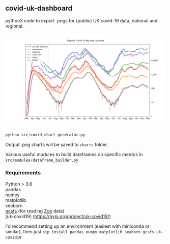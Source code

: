 ## covid-uk-dashboard
python3 code to export .pngs for (public) UK covid-19 data, national and regional.

![England](example/EnglandKeyData.png)

```python
python src/covid_chart_generator.py
```
Output .png charts will be saved to `charts` folder.

Various useful modules to build dataframes on specific metrics in `src/modules/dataframe_builder.py`

### Requirements
Python > 3.6  
pandas  
numpy  
matplotlib  
seaborn  
[gcsfs](https://gcsfs.readthedocs.io/en/latest/) (for reading [Zoe](https://covid.joinzoe.com/) data)  
[uk-covid19] (https://pypi.org/project/uk-covid19/)

I'd recommend setting up an environment (easiest with miniconda or similar), then just `pip install pandas numpy matplotlib seaborn gcsfs uk-covid19`